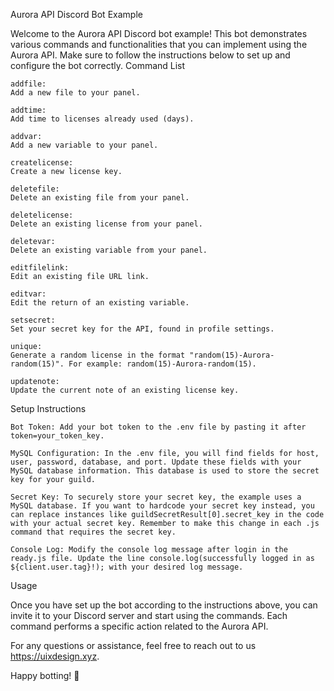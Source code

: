 Aurora API Discord Bot Example

Welcome to the Aurora API Discord bot example! This bot demonstrates various commands and functionalities that you can implement using the Aurora API. Make sure to follow the instructions below to set up and configure the bot correctly.
Command List

    addfile:
    Add a new file to your panel.

    addtime:
    Add time to licenses already used (days).

    addvar:
    Add a new variable to your panel.

    createlicense:
    Create a new license key.

    deletefile:
    Delete an existing file from your panel.

    deletelicense:
    Delete an existing license from your panel.

    deletevar:
    Delete an existing variable from your panel.

    editfilelink:
    Edit an existing file URL link.

    editvar:
    Edit the return of an existing variable.

    setsecret:
    Set your secret key for the API, found in profile settings.

    unique:
    Generate a random license in the format "random(15)-Aurora-random(15)". For example: random(15)-Aurora-random(15).

    updatenote:
    Update the current note of an existing license key.

Setup Instructions

    Bot Token: Add your bot token to the .env file by pasting it after token=your_token_key.

    MySQL Configuration: In the .env file, you will find fields for host, user, password, database, and port. Update these fields with your MySQL database information. This database is used to store the secret key for your guild.

    Secret Key: To securely store your secret key, the example uses a MySQL database. If you want to hardcode your secret key instead, you can replace instances like guildSecretResult[0].secret_key in the code with your actual secret key. Remember to make this change in each .js command that requires the secret key.

    Console Log: Modify the console log message after login in the ready.js file. Update the line console.log(successfully logged in as ${client.user.tag}!); with your desired log message.

Usage

Once you have set up the bot according to the instructions above, you can invite it to your Discord server and start using the commands. Each command performs a specific action related to the Aurora API.

For any questions or assistance, feel free to reach out to us https://uixdesign.xyz.

Happy botting! 🤖
